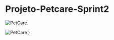 # Projeto-Petcare-Sprint2
![PetCare](https://github.com/user-attachments/assets/c0fd5716-3211-49af-afa9-4658e2f318a2)

![PetCare](https://github.com/user-attachments/assets/ab7df1cf-fc10-4264-85ab-9ed1c142ac27)
)

